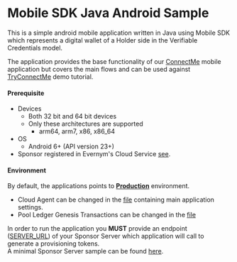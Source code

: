 # Mobile SDK Java Android Sample

This is a simple android mobile application written in Java using Mobile SDK which represents a digital wallet of a Holder side in the Verifiable Credentials model.

The application provides the base functionality of our [ConnectMe](https://gitlab.com/evernym/mobile/connectme) mobile application but covers the main flows and can be used against [TryConnectMe](https://try.connect.me/#/) demo tutorial.

#### Prerequisite

* Devices
   * Both 32 bit and 64 bit devices
   * Only these architectures are supported
      * arm64, arm7, x86, x86_64
* OS
   * Android 6+ (API version 23+)
* Sponsor registered in Evernym's Cloud Service [see](/docs/3.Initialization.md#sponsor-ie-you-onboarding-with-evernyms-cloud-service).


#### Environment

By default, the applications points to [**Production**](../../../environments/ProductionEnvironment.md) environment.
* Cloud Agent can be changed in the [file](./app/src/main/java/msdk/java/sample/Constants.java) containing main application settings. 
* Pool Ledger Genesis Transactions can be changed in the [file](./app/src/main/res/raw/genesis.txt)

In order to run the application you **MUST** provide an endpoint ([SERVER_URL](./app/src/main/java/msdk/java/sample/Constants.java)) of your Sponsor Server which application will call to generate a provisioning tokens.\
A minimal Sponsor Server sample can be found [here](/examples/simple-sponsor).
